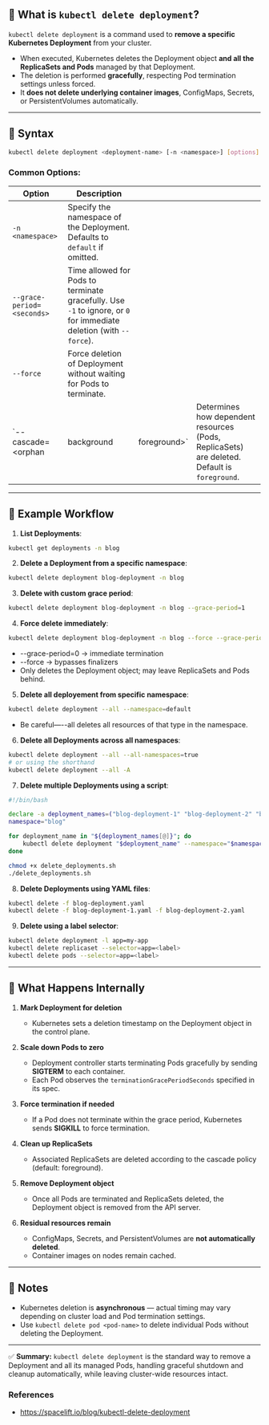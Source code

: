 
## 🔹 What is `kubectl delete deployment`?

`kubectl delete deployment` is a command used to **remove a specific Kubernetes Deployment** from your cluster.

* When executed, Kubernetes deletes the Deployment object **and all the ReplicaSets and Pods** managed by that Deployment.
* The deletion is performed **gracefully**, respecting Pod termination settings unless forced.
* It **does not delete underlying container images**, ConfigMaps, Secrets, or PersistentVolumes automatically.

---

## 🔹 Syntax

```bash
kubectl delete deployment <deployment-name> [-n <namespace>] [options]
```

### Common Options:

| Option                     | Description                                                                                                        |               |                                                                                              |
| -------------------------- | ------------------------------------------------------------------------------------------------------------------ | ------------- | -------------------------------------------------------------------------------------------- |
| `-n <namespace>`           | Specify the namespace of the Deployment. Defaults to `default` if omitted.                                         |               |                                                                                              |
| `--grace-period=<seconds>` | Time allowed for Pods to terminate gracefully. Use `-1` to ignore, or `0` for immediate deletion (with `--force`). |               |                                                                                              |
| `--force`                  | Force deletion of Deployment without waiting for Pods to terminate.                                                |               |                                                                                              |
| \`--cascade=\<orphan       | background                                                                                                         | foreground>\` | Determines how dependent resources (Pods, ReplicaSets) are deleted. Default is `foreground`. |

---

## 🔹 Example Workflow

1. **List Deployments**:

```bash
kubectl get deployments -n blog
```

2. **Delete a Deployment from a specific namespace**:

```bash
kubectl delete deployment blog-deployment -n blog
```

3. **Delete with custom grace period**:

```bash
kubectl delete deployment blog-deployment -n blog --grace-period=1
```

4. **Force delete immediately**:

```bash
kubectl delete deployment blog-deployment -n blog --force --grace-period=0
```
- --grace-period=0 → immediate termination
- --force → bypasses finalizers
- Only deletes the Deployment object; may leave ReplicaSets and Pods behind.


5. **Delete all deployement from specific namespace**:

```bash
kubectl delete deployment --all --namespace=default
```
- Be careful—--all deletes all resources of that type in the namespace.

6. **Delete all Deployments across all namespaces**:

```bash
kubectl delete deployment --all --all-namespaces=true
# or using the shorthand
kubectl delete deployment --all -A
```

7. **Delete multiple Deployments using a script**:

```bash
#!/bin/bash

declare -a deployment_names=("blog-deployment-1" "blog-deployment-2" "blog-deployment-3")
namespace="blog"

for deployment_name in "${deployment_names[@]}"; do
    kubectl delete deployment "$deployment_name" --namespace="$namespace"
done
```
```bash
chmod +x delete_deployments.sh
./delete_deployments.sh
```

8. **Delete Deployments using YAML files**:

```bash
kubectl delete -f blog-deployment.yaml
kubectl delete -f blog-deployment-1.yaml -f blog-deployment-2.yaml
```

9. **Delete using a label selector**:

```bash
kubectl delete deployment -l app=my-app
kubectl delete replicaset --selector=app=<label>
kubectl delete pods --selector=app=<label>
```

---

## 🔹 What Happens Internally

1. **Mark Deployment for deletion**

   * Kubernetes sets a deletion timestamp on the Deployment object in the control plane.

2. **Scale down Pods to zero**

   * Deployment controller starts terminating Pods gracefully by sending **SIGTERM** to each container.
   * Each Pod observes the `terminationGracePeriodSeconds` specified in its spec.

3. **Force termination if needed**

   * If a Pod does not terminate within the grace period, Kubernetes sends **SIGKILL** to force termination.

4. **Clean up ReplicaSets**

   * Associated ReplicaSets are deleted according to the cascade policy (default: foreground).

5. **Remove Deployment object**

   * Once all Pods are terminated and ReplicaSets deleted, the Deployment object is removed from the API server.

6. **Residual resources remain**

   * ConfigMaps, Secrets, and PersistentVolumes are **not automatically deleted**.
   * Container images on nodes remain cached.

---

## 🔹 Notes

* Kubernetes deletion is **asynchronous** — actual timing may vary depending on cluster load and Pod termination settings.
* Use `kubectl delete pod <pod-name>` to delete individual Pods without deleting the Deployment.

---

✅ **Summary:**
`kubectl delete deployment` is the standard way to remove a Deployment and all its managed Pods, handling graceful shutdown and cleanup automatically, while leaving cluster-wide resources intact.


### References
- https://spacelift.io/blog/kubectl-delete-deployment